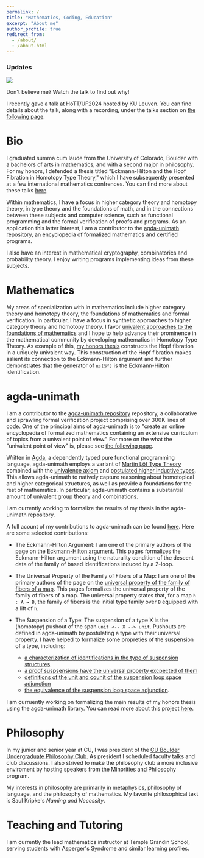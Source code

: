 ```yaml
---
permalink: /
title: "Mathematics, Coding, Education"
excerpt: "About me"
author_profile: true
redirect_from: 
  - /about/
  - /about.html
---
```


### Updates
<img src="{{site.url}}/images/eckmann-hilton-in-my-hopf-fibration.jpg" style="display: block; margin: auto;" />

Don't believe me? Watch the talk to find out why!

I recently gave a talk at HoTT/UF2024 hosted by KU Leuven. You can find details about the talk, along with a recording, under the talks section on [the following page](https://morphismz.github.io/talks/2024-04-03-hottuf).

Bio
======

I graduated summa cum laude from the University of Colorado, Boulder with a bachelors of arts in mathematics, and with a second major in philosophy. For my honors, I defended a thesis titled “Eckmann-Hilton and the Hopf Fibration in Homotopy Type Theory," which I have subsequently presented at a few international mathematics confrences. You can find more about these talks [here](https://morphismz.github.io/talks).

Within mathematics, I have a focus in higher category theory and homotopy theory, in type theory and the foundations of math, and in the connections between these subjects and computer science, such as functional programming and the formal verification of proofs and programs. As an application this latter interest, I am a contributor to the [agda-unimath repository](https://unimath.github.io/agda-unimath/), an encyclopedia of formalized mathematics and certified programs.

I also have an interest in mathematical cryptography, combinatorics and probability theory. I enjoy writing programs implementing ideas from these subjects.


Mathematics
======
My areas of specialization with in mathematics include higher category theory and homotopy theory, the foundations of mathematics and formal verification. In particular, I have a focus in synthetic approaches to higher category theory and homotopy theory. I favor [univalent approaches to the foundations of mathematics](https://en.wikipedia.org/wiki/Univalent_foundations) and I hope to help advance their prominence in the mathematical community by developing mathematics in Homotopy Type Theory. As example of this, [my honors thesis](https://morphismz.github.io/publication/2023-04-06-honors-thesis) constructs the Hopf fibration in a uniquely univalent way. This construction of the Hopf fibration makes salient its connection to the Eckmann-Hilton argument and further demonstrates that the generator of `π₃(𝕊²)` is the Eckmann-Hilton identification.

agda-unimath
======
I am a contributor to the [agda-unimath repository](https://unimath.github.io/agda-unimath/) repository, a collaborative and sprawling formal verification project comprising over 300K lines of code. One of the principal aims of agda-unimath is to "create an online encyclopedia of formalized mathematics containing an extensive curriculum of topics from a univalent point of view." For more on the what the "univalent point of view" is, please see [the following page](https://en.wikipedia.org/wiki/Univalent_foundations).

Written in [Agda](https://agda.readthedocs.io/en/v2.6.4.3/getting-started/what-is-agda.html), a dependently typed pure functional programming language, agda-unimath employs a variant of [Martin Löf Type Theory](https://ncatlab.org/nlab/show/Martin-L%C3%B6f+dependent+type+theory) combined with the [univalence axiom](https://ncatlab.org/nlab/show/univalence+axiom) and [postulated higher inductive types](https://ncatlab.org/nlab/show/higher+inductive+type). This allows agda-unimath to natively capture reasoning about homotopical and higher categorical structures, as well as provide a foundations for the rest of mathematics. In particular, agda-unimath contains a substantial amount of univalent group theory and combinations.

I am currently working to formalize the results of my thesis in the agda-unimath repository.

A full acount of my contributions to agda-unimath can be found [here](https://github.com/UniMath/agda-unimath/pulls?q=is%3Apr+is%3Aclosed+author%3Amorphismz). Here are some selected contributions:

- The Eckmann-Hilton Argument: I am one of the primary authors of the page on the [Eckmann-Hilton argument](https://unimath.github.io/agda-unimath/synthetic-homotopy-theory.eckmann-hilton-argument.html?highlight=eckmann#the-eckmann-hilton-argument). This pages formalizes the Eckmann-Hilton argument using the naturality condition of the descent data of the family of based identifications induced by a 2-loop.

- The Universal Property of the Family of Fibers of a Map: I am one of the primary authors of the page on the [universal property of the family of fibers of a map](https://unimath.github.io/agda-unimath/foundation.universal-property-family-of-fibers-of-maps.html). This pages formalizes the universal property of the family of fibers of a map. The universal property states that, for a map `h : A → B`, the family of fibers is the initial type family over `B` equipped with a lift of `h`.

- The Suspension of a Type: The suspension of a type X is the (homotopy) pushout of the span `unit <-- X --> unit`. Pushouts are defined in agda-unimath by postulating a type with their universal property. I have helped to formalize some propreties of the suspension of a type, including:
  - [a characterization of identifications in the type of suspension structures](https://unimath.github.io/agda-unimath/synthetic-homotopy-theory.suspensions-of-types.html#4783)
  - [a proof suspsensions have the universal property excpected of them](https://unimath.github.io/agda-unimath/synthetic-homotopy-theory.suspensions-of-types.html#11043)
  - [definitions of the unit and counit of the suspension loop space adjunction](https://unimath.github.io/agda-unimath/synthetic-homotopy-theory.suspensions-of-types.html#15436)
  - [the equivalence of the suspension loop space adjunction](https://unimath.github.io/agda-unimath/synthetic-homotopy-theory.suspensions-of-types.html#18007).

I am curruently working on formalizing the main results of my honors thesis using the agda-unimath library. You can read more about this project [here](https://morphismz.github.io/projects/2023-eh-hopf). 

Philosophy
======
In my junior and senior year at CU, I was president of the [CU Boulder Undergraduate Philosophy Club](https://www.colorado.edu/philosophy/events/undergraduate-philosophy-club). As president I scheduled faculty talks and club discussions. I also strived to make the philosophy club a more inclusive enviroment by hosting speakers from the Minorities and Philosophy program.

My interests in philosophy are primarily in metaphysics, philosophy of language, and the philosophy of mathematics. My favorite philosophical text is Saul Kripke's *Naming and Necessity*.

Teaching and Tutoring
======
I am currently the lead mathematics instructor at Temple Grandin School, serving students with Asperger's Syndrome and similar learning profiles.
